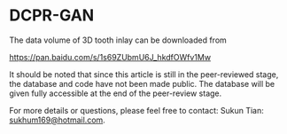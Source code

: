 # DCPR-GAN

The data volume of 3D tooth inlay can be downloaded from

https://pan.baidu.com/s/1s69ZUbmU6J_hkdfOWfv1Mw



It should be noted that since this article is still in the peer-reviewed stage, the database and code have not been made public. 
The database will be given fully accessible at the end of the peer-review stage.


For more details or questions, please feel free to contact: Sukun Tian: sukhum169@hotmail.com.
